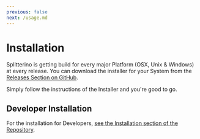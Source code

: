 ```yaml
---
previous: false
next: /usage.md
---
```


# Installation

Splitterino is getting build for every major Platform (OSX, Unix & Windows) at every release.
You can download the installer for your System from the [Releases Section on GitHub](https://github.com/prefixaut/splitterino/releases).

Simply follow the instructions of the Installer and you're good to go.

## Developer Installation

For the installation for Developers, [see the Installation section of the Repository](https://github.com/prefixaut/splitterino#installation).
